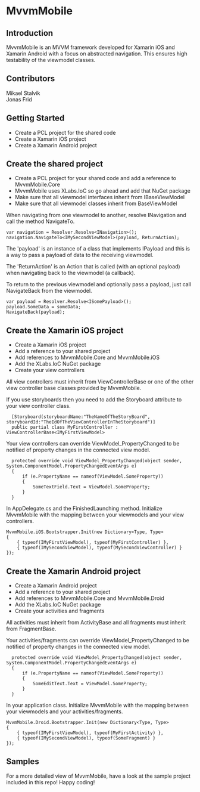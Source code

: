 # MvvmMobile #
## Introduction ##
MvvmMobile is an MVVM framework developed for Xamarin iOS and Xamarin Android with a focus on abstracted navigation. This ensures high testability of the viewmodel classes.

## Contributors ##
Mikael Stalvik  
Jonas Frid

## Getting Started ##
- Create a PCL project for the shared code
- Create a Xamarin iOS project
- Create a Xamarin Android project

## Create the shared project ##
- Create a PCL project for your shared code and add a reference to MvvmMobile.Core
- MvvmMobile uses XLabs.IoC so go ahead and add that NuGet package
- Make sure that all viewmodel interfaces inherit from IBaseViewModel
- Make sure that all viewmodel classes inherit from BaseViewModel

When navigating from one viewmodel to another, resolve INavigation and call the method NavigateTo.
```
var navigation = Resolver.Resolve<INavigation>();
navigation.NavigateTo<IMySecondViewModel>(payload, ReturnAction);
```
The 'payload' is an instance of a class that implements IPayload and this is a way to pass a payload of data to the receiving viewmodel.

The 'ReturnAction' is an Action that is called (with an optional payload) when navigating back to the viewmodel (a callback).

To return to the previous viewmodel and optionally pass a payload, just call NavigateBack from the viewmodel.
```
var payload = Resolver.Resolve<ISomePayload>();
payload.SomeData = someData;
NavigateBack(payload);
```

## Create the Xamarin iOS project ##
- Create a Xamarin iOS project
- Add a reference to your shared project
- Add references to MvvmMobile.Core and MvvmMobile.iOS
- Add the XLabs.IoC NuGet package
- Create your view controllers

All view controllers must inherit from ViewControllerBase or one of the other view controller base classes provided by MvvmMobile.

If you use storyboards then you need to add the Storyboard attribute to your view controller class.
```
  [Storyboard(storyboardName:"TheNameOfTheStoryBoard", storyboardId:"TheIdOfTheViewControllerInTheStoryboard")]
  public partial class MyFirstController : ViewControllerBase<IMyFirstViewModel>
```

Your view controllers can override ViewModel_PropertyChanged to be notified of property changes in the connected view model.
```
  protected override void ViewModel_PropertyChanged(object sender, System.ComponentModel.PropertyChangedEventArgs e)
  {
      if (e.PropertyName == nameof(ViewModel.SomeProperty))
      {
          SomeTextField.Text = ViewModel.SomeProperty;
      }
  }
```

In AppDelegate.cs and the FinishedLaunching method. Initialize MvvmMobile with the mapping between your viewmodels and your view controllers.
```
MvvmMobile.iOS.Bootstrapper.Init(new Dictionary<Type, Type>
{
    { typeof(IMyFirstViewModel), typeof(MyFirstController) },
    { typeof(IMySecondViewModel), typeof(MySecondViewController) }
});
```

## Create the Xamarin Android project ##
- Create a Xamarin Android project
- Add a reference to your shared project
- Add references to MvvmMobile.Core and MvvmMobile.Droid
- Add the XLabs.IoC NuGet package
- Create your activities and fragments

All activities must inherit from ActivityBase and all fragments must inherit from FragmentBase.

Your activities/fragments can override ViewModel_PropertyChanged to be notified of property changes in the connected view model.
```
  protected override void ViewModel_PropertyChanged(object sender, System.ComponentModel.PropertyChangedEventArgs e)
  {
      if (e.PropertyName == nameof(ViewModel.SomeProperty))
      {
          SomeEditText.Text = ViewModel.SomeProperty;
      }
  }
```

In your application class. Initialize MvvmMobile with the mapping between your viewmodels and your activities/fragments.
```
MvvmMobile.Droid.Bootstrapper.Init(new Dictionary<Type, Type>
{
    { typeof(IMyFirstViewModel), typeof(MyFirstActivity) },
    { typeof(IMySecondViewModel), typeof(SomeFragment) }
});
```

## Samples ##
For a more detailed view of MvvmMobile, have a look at the sample project included in this repo!
Happy coding!
